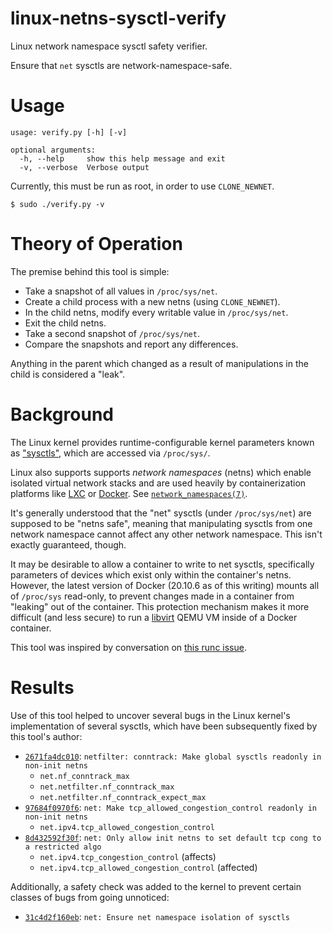 linux-netns-sysctl-verify
=========================
Linux network namespace sysctl safety verifier.

Ensure that `net` sysctls are network-namespace-safe.

# Usage

```
usage: verify.py [-h] [-v]

optional arguments:
  -h, --help     show this help message and exit
  -v, --verbose  Verbose output
```

Currently, this must be run as root, in order to use `CLONE_NEWNET`.

```
$ sudo ./verify.py -v
```

# Theory of Operation
The premise behind this tool is simple:
- Take a snapshot of all values in `/proc/sys/net`.
- Create a child process with a new netns (using `CLONE_NEWNET`).
- In the child netns, modify every writable value in `/proc/sys/net`.
- Exit the child netns.
- Take a second snapshot of `/proc/sys/net`.
- Compare the snapshots and report any differences.

Anything in the parent which changed as a result of manipulations in the child
is considered a "leak".


# Background
The Linux kernel provides runtime-configurable kernel parameters known as
["sysctls"][sysctl], which are accessed via `/proc/sys/`.

Linux also supports supports *network namespaces* (netns) which enable isolated
virtual network stacks and are used heavily by containerization platforms like
[LXC] or [Docker]. See [`network_namespaces(7)`][network_namespaces].

It's generally understood that the "net" sysctls (under `/proc/sys/net`) are
supposed to be "netns safe", meaning that manipulating sysctls from one network
namespace cannot affect any other network namespace. This isn't exactly
guaranteed, though.

It may be desirable to allow a container to write to net sysctls, specifically
parameters of devices which exist only within the container's netns.  However,
the latest version of Docker (20.10.6 as of this writing) mounts all of
`/proc/sys` read-only, to prevent changes made in a container from "leaking"
out of the container. This protection mechanism makes it more difficult (and
less secure) to run a [libvirt] QEMU VM inside of a Docker container.

This tool was inspired by conversation on [this runc issue][runc_2826].

# Results
Use of this tool helped to uncover several bugs in the Linux kernel's
implementation of several sysctls, which have been subsequently fixed by this
tool's author:

- [`2671fa4dc010`](https://github.com/torvalds/linux/commit/2671fa4dc010):
  `netfilter: conntrack: Make global sysctls readonly in non-init netns`
  - `net.nf_conntrack_max`
  - `net.netfilter.nf_conntrack_max`
  - `net.netfilter.nf_conntrack_expect_max`
- [`97684f0970f6`](https://github.com/torvalds/linux/commit/97684f0970f6):
  `net: Make tcp_allowed_congestion_control readonly in non-init netns`
  - `net.ipv4.tcp_allowed_congestion_control`
- [`8d432592f30f`](https://github.com/torvalds/linux/commit/8d432592f30f):
  `net: Only allow init netns to set default tcp cong to a restricted algo`
  - `net.ipv4.tcp_congestion_control` (affects)
  - `net.ipv4.tcp_allowed_congestion_control` (affected)


Additionally, a safety check was added to the kernel to prevent
certain classes of bugs from going unnoticed:

- [`31c4d2f160eb`](https://github.com/torvalds/linux/commit/31c4d2f160eb):
  `net: Ensure net namespace isolation of sysctls`


[sysctl]: https://man7.org/linux/man-pages/man8/sysctl.8.html
[network_namespaces]: https://man7.org/linux/man-pages/man7/network_namespaces.7.html
[LXC]: https://linuxcontainers.org/
[Docker]: https://docs.docker.com/get-started/overview/
[libvirt]: https://libvirt.org/
[runc_2826]: https://github.com/opencontainers/runc/issues/2826
